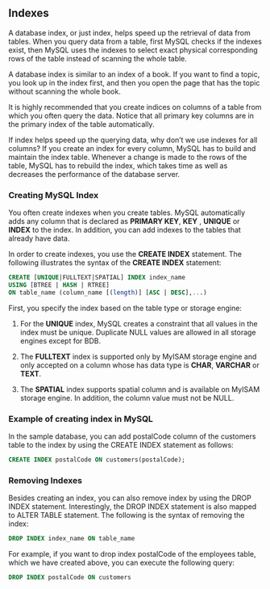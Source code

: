 ## Indexes

A database index, or just index, helps speed up the retrieval of data from tables. When you query data from a table, first MySQL checks if the indexes exist, then MySQL uses the indexes to select exact physical corresponding rows of the table instead of scanning the whole table.

A database index is similar to an index of a book. If you want to find a topic, you look up in the index first, and then you open the page that has the topic without scanning the whole book.

It is highly recommended that you create indices on columns of a table from which you often query the data. Notice that all primary key columns are in the primary index of  the table automatically.

If index helps speed up the querying data, why don’t we use indexes for all columns? If you create an index for every column, MySQL has to build and maintain the index table. Whenever a change is made to the rows of the table, MySQL has to rebuild the index, which takes time as well as decreases the performance of the database server.

### Creating MySQL Index

You often create indexes when you create tables. MySQL automatically adds any column that is declared as **PRIMARY KEY**, **KEY** , **UNIQUE** or **INDEX** to the index. In addition, you can add indexes to the tables that already have data.

In order to create indexes, you use the **CREATE INDEX**  statement. The following illustrates the syntax of the **CREATE INDEX** statement:

```sql
CREATE [UNIQUE|FULLTEXT|SPATIAL] INDEX index_name
USING [BTREE | HASH | RTREE] 
ON table_name (column_name [(length)] [ASC | DESC],...)
```

First, you specify the index based on the table type or storage engine:


1.  For the **UNIQUE** index, MySQL creates a constraint that all values in the index must be unique. Duplicate NULL values are allowed in all storage engines except for BDB.

2. The **FULLTEXT** index is supported only by MyISAM storage engine and only accepted on a column whose has data type is **CHAR**, **VARCHAR** or **TEXT**.

3. The **SPATIAL** index supports spatial column and is available on MyISAM storage engine. In addition, the column value must not be NULL.

### Example of creating index in MySQL

In the sample database, you can add  postalCode column of  the customers table to the index by using the CREATE INDEX  statement as follows:

```sql
CREATE INDEX postalCode ON customers(postalCode);
```

### Removing Indexes

Besides creating an index, you can also remove index by using the DROP INDEX  statement. Interestingly, the DROP INDEX  statement is also mapped to ALTER TABLE statement. The following is the syntax of removing the index:

```sql
DROP INDEX index_name ON table_name
```

For example, if you want to drop index postalCode of the employees  table,  which we have created above, you can execute the following query:

```sql
DROP INDEX postalCode ON customers
```